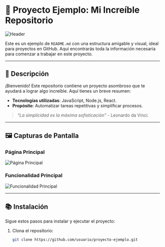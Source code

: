 # 🌟 Proyecto Ejemplo: Mi Increíble Repositorio

![Header](https://www.antevenio.com/wp-content/uploads/2016/04/20-ejemplos-de-banners-creativos.jpg)

Este es un ejemplo de `README.md` con una estructura amigable y visual, ideal para proyectos en GitHub. Aquí encontrarás toda la información necesaria para comenzar a trabajar en este proyecto.

---

## 🚀 Descripción

¡Bienvenido! Este repositorio contiene un proyecto asombroso que te ayudará a lograr algo increíble. Aquí tienes un breve resumen:

- **Tecnologías utilizadas**: JavaScript, Node.js, React.
- **Propósito**: Automatizar tareas repetitivas y simplificar procesos.

> _“La simplicidad es la máxima sofisticación”_ - Leonardo da Vinci.

---

## 🖼️ Capturas de Pantalla

### Página Principal
![Página Principal](https://via.placeholder.com/800x400.png?text=Captura+de+la+Página+Principal)

### Funcionalidad Principal
![Funcionalidad Principal](https://via.placeholder.com/800x400.png?text=Captura+de+la+Función+Principal)

---

## 📚 Instalación

Sigue estos pasos para instalar y ejecutar el proyecto:

1. Clona el repositorio:
   ```bash
   git clone https://github.com/usuario/proyecto-ejemplo.git
